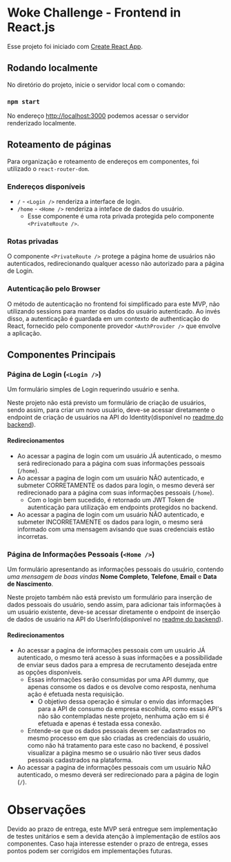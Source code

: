 # Woke Challenge - Frontend in React.js

Esse projeto foi iniciado com [Create React App](https://github.com/facebook/create-react-app).

## Rodando localmente

No diretório do projeto, inicie o servidor local com o comando:

### `npm start`

No endereço [http://localhost:3000](http://localhost:3000) podemos acessar o servidor renderizado localmente.

## Roteamento de páginas

Para organização e roteamento de endereços em componentes, foi utilizado o `react-router-dom`.

### Endereços disponíveis

- `/` - `<Login />` renderiza a interface de login.
- `/home` - `<Home />` renderiza a inteface de dados do usuário.
  - Esse componente é uma rota privada protegida pelo componente `<PrivateRoute />`.

### Rotas privadas

O componente `<PrivateRoute />` protege a página home de usuários não autenticados, redirecionando qualquer acesso não autorizado para a página de Login.

### Autenticação pelo Browser

O método de autenticação no frontend foi simplificado para este MVP, não utilizando sessions para manter os dados do usuário autenticado. Ao invés disso, a autenticação é guardada em um contexto de authenticação do React, fornecido pelo componente provedor `<AuthProvider />` que envolve a aplicação.

## Componentes Principais

### Página de Login (`<Login />`)

Um formulário simples de Login requerindo usuário e senha.

Neste projeto não está previsto um formulário de criação de usuários, sendo assim, para criar um novo usuário, deve-se acessar diretamente o endpoint de criação de usuários na API do Identity(disponível no [readme do backend](https://github.com/Gustavoesm/woke-backend-challenge)).

#### Redirecionamentos

- Ao acessar a pagina de login com um usuário JÁ autenticado, o mesmo será redirecionado para a página com suas informações pessoais (`/home`).
- Ao acessar a pagina de login com um usuário NÃO autenticado, e submeter CORRETAMENTE os dados para login, o mesmo deverá ser redirecionado para a página com suas informações pessoais (`/home`).
  - Com o login bem sucedido, é retornado um JWT Token de autenticação para utilização em endpoints protegidos no backend.
- Ao acessar a pagina de login com um usuário NÃO autenticado, e submeter INCORRETAMENTE os dados para login, o mesmo será informado com uma mensagem avisando que suas credenciais estão incorretas.

### Página de Informações Pessoais (`<Home />`)

Um formulário apresentando as informações pessoais do usuário, contendo _uma mensagem de boas vindas_ **Nome Completo**, **Telefone**, **Email** e **Data de Nascimento**.

Neste projeto também não está previsto um formulário para inserção de dados pessoais do usuário, sendo assim, para adicionar tais informações à um usuário existente, deve-se acessar diretamente o endpoint de inserção de dados de usuário na API do UserInfo(disponível no [readme do backend](https://github.com/Gustavoesm/woke-backend-challenge)).

#### Redirecionamentos

- Ao acessar a pagina de informações pessoais com um usuário JÁ autenticado, o mesmo terá acesso à suas informações e a possibilidade de enviar seus dados para a empresa de recrutamento desejada entre as opções disponíveis.
  - Essas informações serão consumidas por uma API dummy, que apenas consome os dados e os devolve como resposta, nenhuma ação é efetuada nesta requisição.
    - O objetivo dessa operação é simular o envio das informações para a API de consumo da empresa escolhida, como essas API's não são contempladas neste projeto, nenhuma ação em si é efetuada e apenas é testada essa conexão.
  - Entende-se que os dados pessoais devem ser cadastrados no mesmo processo em que são criadas as credenciais do usuário, como não há tratamento para este caso no backend, é possivel visualizar a página mesmo se o usuário não tiver seus dados pessoais cadastrados na plataforma.
- Ao acessar a pagina de informações pessoais com um usuário NÃO autenticado, o mesmo deverá ser redirecionado para a página de login (`/`).

# Observações

Devido ao prazo de entrega, este MVP será entregue sem implementação de testes unitários e sem a devida atenção à implementação de estilos aos componentes.
Caso haja interesse estender o prazo de entrega, esses pontos podem ser corrigidos em implementações futuras.
